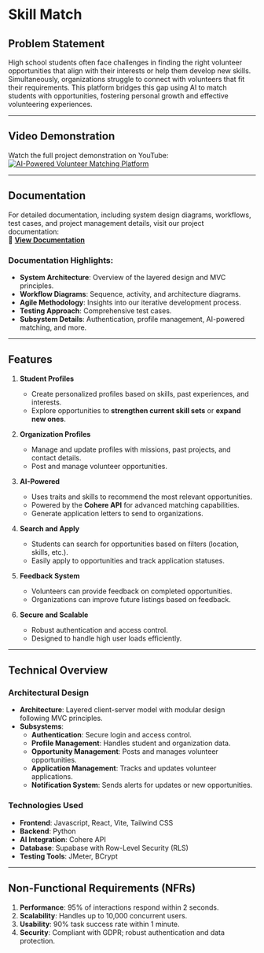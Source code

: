 # Skill Match

## Problem Statement

High school students often face challenges in finding the right volunteer opportunities that align with their interests or help them develop new skills. Simultaneously, organizations struggle to connect with volunteers that fit their requirements. This platform bridges this gap using AI to match students with opportunities, fostering personal growth and effective volunteering experiences.

---

## Video Demonstration

Watch the full project demonstration on YouTube:  
[![AI-Powered Volunteer Matching Platform](https://img.youtube.com/vi/qWnB8xOTpVw/0.jpg)](https://youtu.be/qWnB8xOTpVw)  

---

## Documentation

For detailed documentation, including system design diagrams, workflows, test cases, and project management details, visit our project documentation:  
📄 **[View Documentation](https://publuu.com/flip-book/773515/1714634)**  

### Documentation Highlights:
- **System Architecture**: Overview of the layered design and MVC principles.
- **Workflow Diagrams**: Sequence, activity, and architecture diagrams.
- **Agile Methodology**: Insights into our iterative development process.
- **Testing Approach**: Comprehensive test cases.
- **Subsystem Details**: Authentication, profile management, AI-powered matching, and more.

---

## Features

1. **Student Profiles**  
   - Create personalized profiles based on skills, past experiences, and interests.
   - Explore opportunities to **strengthen current skill sets** or **expand new ones**.

2. **Organization Profiles**  
   - Manage and update profiles with missions, past projects, and contact details.
   - Post and manage volunteer opportunities.

3. **AI-Powered**  
   - Uses traits and skills to recommend the most relevant opportunities.
   - Powered by the **Cohere API** for advanced matching capabilities.
   - Generate application letters to send to organizations.

4. **Search and Apply**  
   - Students can search for opportunities based on filters (location, skills, etc.).
   - Easily apply to opportunities and track application statuses.

5. **Feedback System**  
   - Volunteers can provide feedback on completed opportunities.
   - Organizations can improve future listings based on feedback.

6. **Secure and Scalable**  
   - Robust authentication and access control.
   - Designed to handle high user loads efficiently.

---

## Technical Overview

### Architectural Design

- **Architecture**: Layered client-server model with modular design following MVC principles.
- **Subsystems**:
  - **Authentication**: Secure login and access control.
  - **Profile Management**: Handles student and organization data.
  - **Opportunity Management**: Posts and manages volunteer opportunities.
  - **Application Management**: Tracks and updates volunteer applications.
  - **Notification System**: Sends alerts for updates or new opportunities.

### Technologies Used

- **Frontend**: Javascript, React, Vite, Tailwind CSS  
- **Backend**: Python
- **AI Integration**: Cohere API  
- **Database**: Supabase with Row-Level Security (RLS)  
- **Testing Tools**: JMeter, BCrypt

---

## Non-Functional Requirements (NFRs)

1. **Performance**: 95% of interactions respond within 2 seconds.
2. **Scalability**: Handles up to 10,000 concurrent users.
3. **Usability**: 90% task success rate within 1 minute.
4. **Security**: Compliant with GDPR; robust authentication and data protection.
